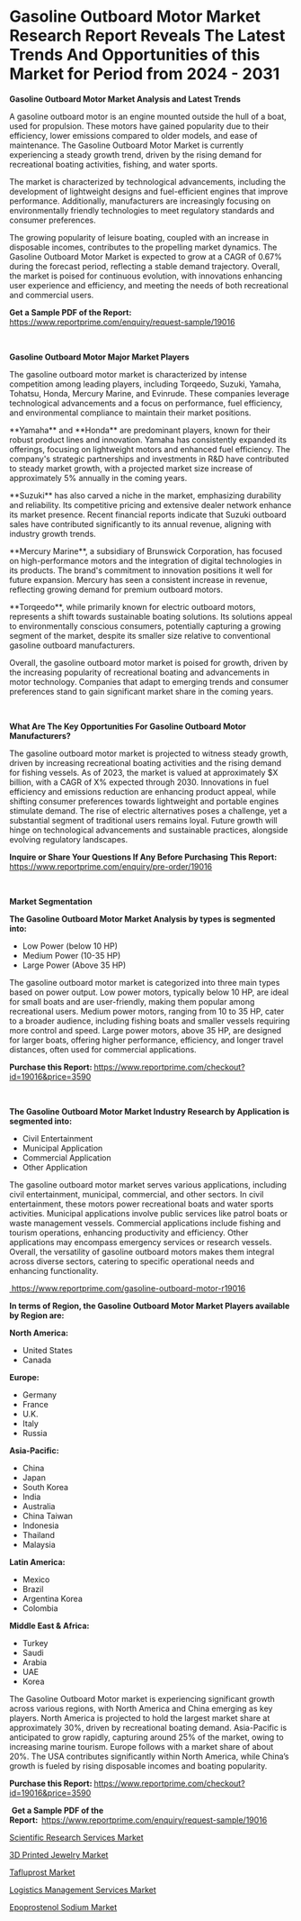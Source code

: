 <p><h1>Gasoline Outboard Motor Market Research Report Reveals The Latest Trends And Opportunities of this Market for Period from 2024 - 2031</h1></p><p><strong>Gasoline Outboard Motor Market Analysis and Latest Trends</strong></p>
<p><p>A gasoline outboard motor is an engine mounted outside the hull of a boat, used for propulsion. These motors have gained popularity due to their efficiency, lower emissions compared to older models, and ease of maintenance. The Gasoline Outboard Motor Market is currently experiencing a steady growth trend, driven by the rising demand for recreational boating activities, fishing, and water sports. </p><p>The market is characterized by technological advancements, including the development of lightweight designs and fuel-efficient engines that improve performance. Additionally, manufacturers are increasingly focusing on environmentally friendly technologies to meet regulatory standards and consumer preferences. </p><p>The growing popularity of leisure boating, coupled with an increase in disposable incomes, contributes to the propelling market dynamics. The Gasoline Outboard Motor Market is expected to grow at a CAGR of 0.67% during the forecast period, reflecting a stable demand trajectory. Overall, the market is poised for continuous evolution, with innovations enhancing user experience and efficiency, and meeting the needs of both recreational and commercial users.</p></p>
<p><strong>Get a Sample PDF of the Report:&nbsp;</strong> <a href="https://www.reportprime.com/enquiry/request-sample/19016?utm_campaign=1134&utm_medium=2&utm_source=Github&utm_content=ia&utm_term=22112024&utm_id=gasoline-outboard-motor">https://www.reportprime.com/enquiry/request-sample/19016</a></p>
<p>&nbsp;</p>
<p><strong>Gasoline Outboard Motor Major Market Players</strong></p>
<p><p>The gasoline outboard motor market is characterized by intense competition among leading players, including Torqeedo, Suzuki, Yamaha, Tohatsu, Honda, Mercury Marine, and Evinrude. These companies leverage technological advancements and a focus on performance, fuel efficiency, and environmental compliance to maintain their market positions.</p><p>**Yamaha** and **Honda** are predominant players, known for their robust product lines and innovation. Yamaha has consistently expanded its offerings, focusing on lightweight motors and enhanced fuel efficiency. The company's strategic partnerships and investments in R&D have contributed to steady market growth, with a projected market size increase of approximately 5% annually in the coming years.</p><p>**Suzuki** has also carved a niche in the market, emphasizing durability and reliability. Its competitive pricing and extensive dealer network enhance its market presence. Recent financial reports indicate that Suzuki outboard sales have contributed significantly to its annual revenue, aligning with industry growth trends.</p><p>**Mercury Marine**, a subsidiary of Brunswick Corporation, has focused on high-performance motors and the integration of digital technologies in its products. The brand's commitment to innovation positions it well for future expansion. Mercury has seen a consistent increase in revenue, reflecting growing demand for premium outboard motors.</p><p>**Torqeedo**, while primarily known for electric outboard motors, represents a shift towards sustainable boating solutions. Its solutions appeal to environmentally conscious consumers, potentially capturing a growing segment of the market, despite its smaller size relative to conventional gasoline outboard manufacturers.</p><p>Overall, the gasoline outboard motor market is poised for growth, driven by the increasing popularity of recreational boating and advancements in motor technology. Companies that adapt to emerging trends and consumer preferences stand to gain significant market share in the coming years.</p></p>
<p>&nbsp;</p>
<p><strong>What Are The Key Opportunities For Gasoline Outboard Motor Manufacturers?</strong></p>
<p><p>The gasoline outboard motor market is projected to witness steady growth, driven by increasing recreational boating activities and the rising demand for fishing vessels. As of 2023, the market is valued at approximately $X billion, with a CAGR of X% expected through 2030. Innovations in fuel efficiency and emissions reduction are enhancing product appeal, while shifting consumer preferences towards lightweight and portable engines stimulate demand. The rise of electric alternatives poses a challenge, yet a substantial segment of traditional users remains loyal. Future growth will hinge on technological advancements and sustainable practices, alongside evolving regulatory landscapes.</p></p>
<p><strong>Inquire or Share Your Questions If Any Before Purchasing This Report:</strong> <a href="https://www.reportprime.com/enquiry/pre-order/19016?utm_campaign=1134&utm_medium=2&utm_source=Github&utm_content=ia&utm_term=22112024&utm_id=gasoline-outboard-motor">https://www.reportprime.com/enquiry/pre-order/19016</a></p>
<p>&nbsp;</p>
<p><strong>Market Segmentation</strong></p>
<p><strong>The Gasoline Outboard Motor Market Analysis by types is segmented into:</strong></p>
<p><ul><li>Low Power (below 10 HP)</li><li>Medium Power (10-35 HP)</li><li>Large Power (Above 35 HP)</li></ul></p>
<p><p>The gasoline outboard motor market is categorized into three main types based on power output. Low power motors, typically below 10 HP, are ideal for small boats and are user-friendly, making them popular among recreational users. Medium power motors, ranging from 10 to 35 HP, cater to a broader audience, including fishing boats and smaller vessels requiring more control and speed. Large power motors, above 35 HP, are designed for larger boats, offering higher performance, efficiency, and longer travel distances, often used for commercial applications.</p></p>
<p><strong>Purchase this Report:&nbsp;</strong><a href="https://www.reportprime.com/checkout?id=19016&price=3590&utm_campaign=1134&utm_medium=2&utm_source=Github&utm_content=ia&utm_term=22112024&utm_id=gasoline-outboard-motor">https://www.reportprime.com/checkout?id=19016&price=3590</a></p>
<p>&nbsp;</p>
<p><strong>The Gasoline Outboard Motor Market Industry Research by Application is segmented into:</strong></p>
<p><ul><li>Civil Entertainment</li><li>Municipal Application</li><li>Commercial Application</li><li>Other Application</li></ul></p>
<p><p>The gasoline outboard motor market serves various applications, including civil entertainment, municipal, commercial, and other sectors. In civil entertainment, these motors power recreational boats and water sports activities. Municipal applications involve public services like patrol boats or waste management vessels. Commercial applications include fishing and tourism operations, enhancing productivity and efficiency. Other applications may encompass emergency services or research vessels. Overall, the versatility of gasoline outboard motors makes them integral across diverse sectors, catering to specific operational needs and enhancing functionality.</p></p>
<p><a href="https://www.reportprime.com/gasoline-outboard-motor-r19016?utm_campaign=1134&utm_medium=2&utm_source=Github&utm_content=ia&utm_term=22112024&utm_id=gasoline-outboard-motor">&nbsp;https://www.reportprime.com/gasoline-outboard-motor-r19016</a></p>
<p><strong>In terms of Region, the Gasoline Outboard Motor Market Players available by Region are:</strong></p>
<p>
    <p> <strong> North America: </strong>
        <ul>
            <li>United States</li>
            <li>Canada</li>
        </ul>
        </p> 
    <p> <strong> Europe: </strong>
        <ul>
            <li>Germany</li>
            <li>France</li>
            <li>U.K.</li>
            <li>Italy</li>
            <li>Russia</li>
        </ul>
        </p> 
    <p> <strong> Asia-Pacific: </strong>
        <ul>
            <li>China</li>
            <li>Japan</li>
            <li>South Korea</li>
            <li>India</li>
            <li>Australia</li>
            <li>China Taiwan</li>
            <li>Indonesia</li>
            <li>Thailand</li>
            <li>Malaysia</li>
        </ul>
        </p> 
    <p> <strong> Latin America: </strong>
        <ul>
            <li>Mexico</li>
            <li>Brazil</li>
            <li>Argentina Korea</li>
            <li>Colombia</li>
        </ul>
        </p> 
    <p> <strong> Middle East & Africa: </strong>
        <ul>
            <li>Turkey</li>
            <li>Saudi</li>
            <li>Arabia</li>
            <li>UAE</li>
            <li>Korea</li>
        </ul>
    </p>
    </p>
<p><p>The Gasoline Outboard Motor market is experiencing significant growth across various regions, with North America and China emerging as key players. North America is projected to hold the largest market share at approximately 30%, driven by recreational boating demand. Asia-Pacific is anticipated to grow rapidly, capturing around 25% of the market, owing to increasing marine tourism. Europe follows with a market share of about 20%. The USA contributes significantly within North America, while China’s growth is fueled by rising disposable incomes and boating popularity.</p></p>
<p><strong>Purchase this Report: </strong><a href="https://www.reportprime.com/checkout?id=19016&price=3590&utm_campaign=1134&utm_medium=2&utm_source=Github&utm_content=ia&utm_term=22112024&utm_id=gasoline-outboard-motor">https://www.reportprime.com/checkout?id=19016&price=3590</a></p>
<p>&nbsp;<strong>Get a Sample PDF of the Report:&nbsp;&nbsp;</strong><a href="https://www.reportprime.com/enquiry/request-sample/19016?utm_campaign=1134&utm_medium=2&utm_source=Github&utm_content=ia&utm_term=22112024&utm_id=gasoline-outboard-motor">https://www.reportprime.com/enquiry/request-sample/19016</a></p>
<p><strong></strong></p>
<p><p><a href="https://www.linkedin.com/pulse/market-leaders-laggards-global-scientific-research-services-gbcxe?utm_campaign=1134&utm_medium=2&utm_source=Github&utm_content=ia&utm_term=22112024&utm_id=gasoline-outboard-motor">Scientific Research Services Market</a></p><p><a href="https://www.linkedin.com/pulse/analysis-global-3d-printed-jewelry-market-present-landscape-xnace?utm_campaign=1134&utm_medium=2&utm_source=Github&utm_content=ia&utm_term=22112024&utm_id=gasoline-outboard-motor">3D Printed Jewelry Market</a></p><p><a href="https://issuu.com/reportprime-2/docs/tafluprost-market-size-2030.pptx_fd145ba3074944?utm_campaign=1134&utm_medium=2&utm_source=Github&utm_content=ia&utm_term=22112024&utm_id=gasoline-outboard-motor">Tafluprost Market</a></p><p><a href="https://www.linkedin.com/pulse/global-logistics-management-services-market-analysis-size-nvlae?utm_campaign=1134&utm_medium=2&utm_source=Github&utm_content=ia&utm_term=22112024&utm_id=gasoline-outboard-motor">Logistics Management Services Market</a></p><p><a href="https://issuu.com/reportprime-2/docs/epoprostenol-sodium-market-size-203_584a407fac4818?utm_campaign=1134&utm_medium=2&utm_source=Github&utm_content=ia&utm_term=22112024&utm_id=gasoline-outboard-motor">Epoprostenol Sodium Market</a></p></p>